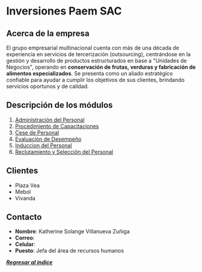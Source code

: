 # Inversiones Paem SAC
## Acerca de la empresa
El grupo empresarial multinacional cuenta con más de una década de experiencia en servicios de tercerización (outsourcing), centrándose en la gestión y desarrollo de productos estructurados en base a "Unidades de Negocios", operando en **conservación de frutas, verduras y fabricación de alimentos especializados**. Se presenta como un aliado estratégico confiable para ayudar a cumplir los objetivos de sus clientes, brindando servicios oportunos y de calidad. 
## Descripción de los módulos
1. [Administración del Personal](Flujogramas/Administracion.md)
2. [Procedimiento de Capacitaciones](Flujogramas/Capacitaciones.md)
3. [Cese de Personal](Flujogramas/Cese.md)
4. [Evaluación de Desempeño](Flujogramas/Evaluacion.md)
5. [Induccion del Personal](Flujogramas/Induccion.md)
6. [Reclutamiento y Selección del Personal](Flujogramas/Reclutamiento.md)
## Clientes
- Plaza Vea
- Mebol
- Vivanda
## Contacto
- **Nombre**: Katherine Solange Villanueva Zuñiga
- **Correo**: 
- **Celular**: 
- **Puesto**: Jefa del área de recursos humanos

***[Regresar al índice](../../README.md)***
